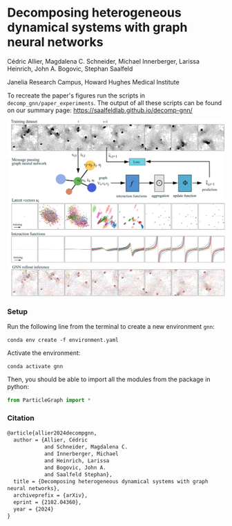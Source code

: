 # Decomposing heterogeneous dynamical systems with graph neural networks
Cédric Allier, Magdalena C. Schneider, Michael Innerberger, Larissa Heinrich, John A. Bogovic, Stephan Saalfeld

Janelia Research Campus, Howard Hughes Medical Institute

To recreate the paper's figures run the scripts in `decomp_gnn/paper_experiments`. 
The output of all these scripts can be found on our summary page: https://saalfeldlab.github.io/decomp-gnn/

![Summary of the GNN workflow](ressources/gnn-summary.png)

### Setup
Run the following line from the terminal to create a new environment `gnn`:
```
conda env create -f environment.yaml
```

Activate the environment:
```
conda activate gnn
```

Then, you should be able to import all the modules from the package in python:
```python
from ParticleGraph import *
```


### Citation
```
@article{allier2024decompgnn,
  author = {Allier, Cédric
            and Schneider, Magdalena C.
            and Innerberger, Michael
            and Heinrich, Larissa
            and Bogovic, John A.
            and Saalfeld Stephan},
  title = {Decomposing heterogeneous dynamical systems with graph neural networks},
  archiveprefix = {arXiv},
  eprint = {2102.04360},
  year = {2024}
}
```
